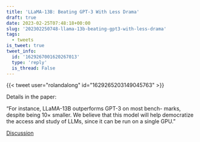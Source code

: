 ```yaml
---
title: 'LLaMA-13B: Beating GPT-3 With Less Drama'
draft: true
date: 2023-02-25T07:48:18+00:00
slug: '202302250748-llama-13b-beating-gpt3-with-less-drama'
tags:
  - tweets
is_tweet: true
tweet_info:
  id: '1629267001620267013'
  type: 'reply'
  is_thread: False
---
```




{{< tweet user="rolandalong" id="1629265203149045763" >}}

Details in the paper:

“For instance, LLaMA-13B outperforms GPT-3 on most bench- marks, despite being 10× smaller. We believe that this model will help democratize the access and study of LLMs, since it can be run on a single GPU.”

[Discussion](https://x.com/sytelus/status/1629267001620267013)
